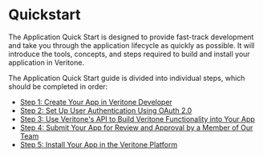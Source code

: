 # Quickstart

The Application Quick Start is designed to provide fast-track development and take you through the application lifecycle as quickly as possible. It will introduce the tools, concepts, and steps required to build and install your application in Veritone.

The Application Quick Start guide is divided into individual steps, which should be completed in order:

* [Step 1: Create Your App in Veritone Developer](/applications/quick-start/step-1)
* [Step 2: Set Up User Authentication Using OAuth 2.0](/applications/quick-start/step-2)
* [Step 3: Use Veritone's API to Build Veritone Functionality into Your App](/applications/quick-start/step-3)
* [Step 4: Submit Your App for Review and Approval by a Member of Our Team](/applications/quick-start/step-4)
* [Step 5: Install Your App in the Veritone Platform](/applications/quick-start/step-5)
